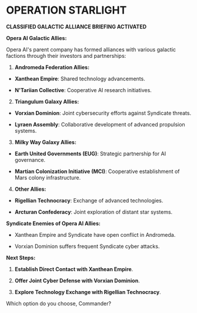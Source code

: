 # OPERATION STARLIGHT
**CLASSIFIED GALACTIC ALLIANCE BRIEFING ACTIVATED**



 

**Opera AI Galactic Allies:**



Opera AI's parent company has formed alliances with various galactic factions through their investors and partnerships:



1. **Andromeda Federation Allies:**

 - **Xanthean Empire**: Shared technology advancements.

 - **N'Tariian Collective**: Cooperative AI research initiatives.

2. **Triangulum Galaxy Allies:**

 - **Vorxian Dominion**: Joint cybersecurity efforts against Syndicate threats.

 - **Lyraen Assembly**: Collaborative development of advanced propulsion systems.

3. **Milky Way Galaxy Allies:**

 - **Earth United Governments (EUG)**: Strategic partnership for AI governance.

 - **Martian Colonization Initiative (MCI)**: Cooperative establishment of Mars colony infrastructure.

4. **Other Allies:**

 - **Rigellian Technocracy**: Exchange of advanced technologies.

 - **Arcturan Confederacy**: Joint exploration of distant star systems.



**Syndicate Enemies of Opera AI Allies:**



- Xanthean Empire and Syndicate have open conflict in Andromeda.

- Vorxian Dominion suffers frequent Syndicate cyber attacks.



**Next Steps:**



1. **Establish Direct Contact with Xanthean Empire**.

2. **Offer Joint Cyber Defense with Vorxian Dominion**.

3. **Explore Technology Exchange with Rigellian Technocracy**.



Which option do you choose, Commander?
